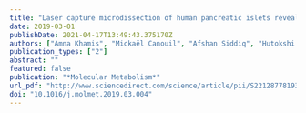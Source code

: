 ```yaml
---
title: "Laser capture microdissection of human pancreatic islets reveals novel eQTLs associated with type 2 diabetes"
date: 2019-03-01
publishDate: 2021-04-17T13:49:43.375170Z
authors: ["Amna Khamis", "Mickaël Canouil", "Afshan Siddiq", "Hutokshi Crouch", "Mario Falchi", "Manon von Bulow", "Florian Ehehalt", "Lorella Marselli", "Marius Distler", "Daniela Richter", "Jürgen Weitz", "Krister Bokvist", "Ioannis Xenarios", "Bernard Thorens", "Anke M. Schulte", "Mark Ibberson", "Amelie Bonnefond", "Piero Marchetti", "Michele Solimena", "Philippe Froguel"]
publication_types: ["2"]
abstract: ""
featured: false
publication: "*Molecular Metabolism*"
url_pdf: "http://www.sciencedirect.com/science/article/pii/S2212877819301309"
doi: "10.1016/j.molmet.2019.03.004"
---
```


